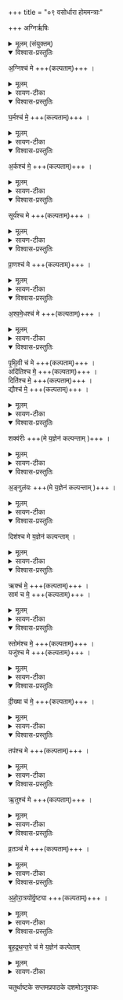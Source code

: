 +++
title = "०९ वसोर्धारा होममन्त्राः"

+++
अग्निर्ऋषिः
<details><summary>मूलम् (संयुक्तम्)</summary>

अ॒ग्निश्च॑ मे घ॒र्मश्च॑ मे॒ऽर्कश्च॑ मे॒ सूर्य॑श्च मे प्रा॒णश्च॑ मेऽश्वमे॒धश्च॑ मे पृथि॒वी च॒ मेऽदि॑तिश्च मे॒ दिति॑श्च मे॒ द्यौश्च॑ मे॒ शक्व॑रीर॒ङ्गुल॑यो॒ दिश॑श्च मे य॒ज्ञेन॑ कल्पन्ता॒मृक्च॑ मे॒ साम॑ च मे॒ स्तोम॑श्च मे॒ यजु॑श्च मे दी॒ख्षा च॑ मे॒ तप॑श्च म ऋ॒तुश्च॑ मे व्र॒तञ्च॑ मेऽहोरा॒त्रयो॑र्वृ॒ष्ट्या बृ॑हद्रथन्त॒रे च॑ मे य॒ज्ञेन॑ कल्पेताम्  [16]  
</details>

<details open><summary>विश्वास-प्रस्तुतिः</summary>

अ॒ग्निश्च॑ मे +++(कल्पताम्)+++ ।  
</details>

<details><summary>मूलम्</summary>

अ॒ग्निश्च॑ मे +++(कल्पताम्)+++ ।  
</details>

<details><summary>सायण-टीका</summary>

(अथ चतुर्थाष्टके सप्तमप्रपाठके नवमोऽनुवाकः)।  
नवममाह– अग्निश्च म इति।  
अग्निश्चीयमानो वह्निः।  
</details>

<details open><summary>विश्वास-प्रस्तुतिः</summary>

घ॒र्मश्च॑ मे॒ +++(कल्पताम्)+++ ।  
</details>

<details><summary>मूलम्</summary>

घ॒र्मश्च॑ मे॒ +++(कल्पताम्)+++ ।  
</details>

<details><summary>सायण-टीका</summary>

धर्मः प्रवर्ग्यः ।  
</details>

<details open><summary>विश्वास-प्रस्तुतिः</summary>

अ॒र्कश्च॑ मे॒  +++(कल्पताम्)+++ ।  
</details>

<details><summary>मूलम्</summary>

अ॒र्कश्च॑ मे॒  +++(कल्पताम्)+++ ।  
</details>

<details><summary>सायण-टीका</summary>

इन्द्रायार्क वंते पुरोडाशमिति विहितो यागोऽर्कः ।  
</details>

<details open><summary>विश्वास-प्रस्तुतिः</summary>

सूर्य॑श्च मे +++(कल्पताम्)+++ ।  
</details>

<details><summary>मूलम्</summary>

सूर्य॑श्च मे +++(कल्पताम्)+++ ।  
</details>

<details><summary>सायण-टीका</summary>

सौर्यं चरुमिति विहितो यागः सूयः।  
</details>

<details open><summary>विश्वास-प्रस्तुतिः</summary>

प्रा॒णश्च॑ मे +++(कल्पताम्)+++ ।
</details>

<details><summary>मूलम्</summary>

प्रा॒णश्च॑ मे +++(कल्पताम्)+++ ।
</details>

<details><summary>सायण-टीका</summary>

प्राणाय स्वाहेति विहितो होमःप्राणः ।  
</details>

<details open><summary>विश्वास-प्रस्तुतिः</summary>

अ॒श्व॒मे॒धश्च॑  मे +++(कल्पताम्)+++ ।  
</details>

<details><summary>मूलम्</summary>

अ॒श्व॒मे॒धश्च॑  मे +++(कल्पताम्)+++ ।  
</details>

<details><summary>सायण-टीका</summary>

अश्वमेधः प्रसिद्धः ।  
</details>

<details open><summary>विश्वास-प्रस्तुतिः</summary>

पृ॒थि॒वी च॑ मे +++(कल्पताम्)+++ ।  
अदि॑तिश्च मे॒  +++(कल्पताम्)+++ ।  
दिति॑श्च मे॒  +++(कल्पताम्)+++ ।  
द्यौश्च॑ मे॒  +++(कल्पताम्)+++ ।  
</details>

<details><summary>मूलम्</summary>

पृ॒थि॒वी च॑ मे +++(कल्पताम्)+++ ।  
अदि॑तिश्च मे॒  +++(कल्पताम्)+++ ।  
दिति॑श्च मे॒  +++(कल्पताम्)+++ ।  
द्यौश्च॑ मे॒  +++(कल्पताम्)+++ ।  
</details>

<details><summary>सायण-टीका</summary>

पृथिव्यादयो देवताविशेषाः।  
</details>

<details open><summary>विश्वास-प्रस्तुतिः</summary>

शक्व॑रीः +++(मे य॒ज्ञेन॑ कल्पन्ताम्  )+++  ।  
</details>

<details><summary>मूलम्</summary>

शक्व॑रीः +++(मे य॒ज्ञेन॑ कल्पन्ताम्  )+++  ।  
</details>

<details><summary>सायण-टीका</summary>

शक्वरीः शक्वर्यः ।  
</details>

<details open><summary>विश्वास-प्रस्तुतिः</summary>

अ॒ङ्गुल॑यः +++(मे य॒ज्ञेन॑ कल्पन्ताम्  )+++ ।  
</details>

<details><summary>मूलम्</summary>

अ॒ङ्गुल॑यः +++(मे य॒ज्ञेन॑ कल्पन्ताम्  )+++ ।  
</details>

<details><summary>सायण-टीका</summary>

अङ्गुलयोऽङ्गुलिवद्विराट्पुरुषस्यावयवविशेषाः ।  
</details>

<details open><summary>विश्वास-प्रस्तुतिः</summary>

दिश॑श्च मे य॒ज्ञेन॑ कल्पन्ताम्  ।  
</details>

<details><summary>मूलम्</summary>

दिश॑श्च मे य॒ज्ञेन॑ कल्पन्ताम्  ।  
</details>

<details><summary>सायण-टीका</summary>

दिशः प्राच्याद्याः चशब्दाद्विदिशोऽपि ।  
ताः सर्वा मे मदीयेन यज्ञेन कल्पन्तां स्वस्वव्यापारसमर्था भवन्तु ।  
</details>

<details open><summary>विश्वास-प्रस्तुतिः</summary>

ऋक्च॑ मे॒  +++(कल्पताम्)+++ ।  
साम॑ च मे॒  +++(कल्पताम्)+++ ।  
</details>

<details><summary>मूलम्</summary>

ऋक्च॑ मे॒  +++(कल्पताम्)+++ ।  
साम॑ च मे॒  +++(कल्पताम्)+++ ।  
</details>

<details><summary>सायण-टीका</summary>

ऋगादयो मन्त्रविशेषाः ।  
</details>

<details open><summary>विश्वास-प्रस्तुतिः</summary>

स्तोम॑श्च मे॒  +++(कल्पताम्)+++ ।  
यजु॑श्च मे +++(कल्पताम्)+++ ।  
</details>

<details><summary>मूलम्</summary>

स्तोम॑श्च मे॒  +++(कल्पताम्)+++ ।  
यजु॑श्च मे +++(कल्पताम्)+++ ।  
</details>

<details><summary>सायण-टीका</summary>

स्तोमः सामावृत्तिरूपं स्तोत्रम् ।  
</details>

<details open><summary>विश्वास-प्रस्तुतिः</summary>

दी॒ख्षा च॑ मे॒  +++(कल्पताम्)+++ ।  
</details>

<details><summary>मूलम्</summary>

दी॒ख्षा च॑ मे॒  +++(कल्पताम्)+++ ।  
</details>

<details><summary>सायण-टीका</summary>

दीक्षा यजमानसंस्कारः ।  
</details>

<details open><summary>विश्वास-प्रस्तुतिः</summary>

तप॑श्च मे +++(कल्पताम्)+++ ।   
</details>

<details><summary>मूलम्</summary>

तप॑श्च मे +++(कल्पताम्)+++ ।   
</details>

<details><summary>सायण-टीका</summary>

तपः पापक्षयार्थमनशनादि ।  
</details>

<details open><summary>विश्वास-प्रस्तुतिः</summary>

ऋ॒तुश्च॑ मे +++(कल्पताम्)+++ ।  
</details>

<details><summary>मूलम्</summary>

ऋ॒तुश्च॑ मे +++(कल्पताम्)+++ ।  
</details>

<details><summary>सायण-टीका</summary>

ऋतुर्यज्ञाङ्गभूतः कालः ।  
</details>

<details open><summary>विश्वास-प्रस्तुतिः</summary>

व्र॒तञ्च॑ मे +++(कल्पताम्)+++ ।  
</details>

<details><summary>मूलम्</summary>

व्र॒तञ्च॑ मे +++(कल्पताम्)+++ ।  
</details>

<details><summary>सायण-टीका</summary>

व्रतमेकस्तनादि ।  
</details>

<details open><summary>विश्वास-प्रस्तुतिः</summary>

अ॒हो॒रा॒त्रयो॑र्वृ॒ष्ट्या +++(कल्पताम्)+++ ।
</details>

<details><summary>मूलम्</summary>

अ॒हो॒रा॒त्रयो॑र्वृ॒ष्ट्या +++(कल्पताम्)+++ ।
</details>

<details><summary>सायण-टीका</summary>

अहोरात्रयोः संबन्धिनी या वृष्टिस्तया मदीयं सस्यं कल्पतामिति शेषः ।  
</details>

<details open><summary>विश्वास-प्रस्तुतिः</summary>

बृ॒ह॒द्र॒थ॒न्त॒रे च॑ मे य॒ज्ञेन॑ कल्पेताम्
</details>

<details><summary>मूलम्</summary>

बृ॒ह॒द्र॒थ॒न्त॒रे च॑ मे य॒ज्ञेन॑ कल्पेताम्
</details>

<details><summary>सायण-टीका</summary>

बृहद्रथंतरे सामनी, ते च मदीयेन यज्ञेन कल्पेतां स्वस्वव्यवहारसमर्थे भवेताम् ॥  

इति श्रीमत्सायणाचार्यविरचिते माधवीये वेदार्थप्रकाशे कृष्णयजुर्वेदीयतैत्तिरीयसंहिताभाष्ये चतुर्थकाण्डे सप्तमप्रपाठके  नवमोऽनुवाकः ॥  
९ ॥  
</details>

चतुर्थाष्टके सप्तमप्रपाठके दशमोऽनुवाकः
